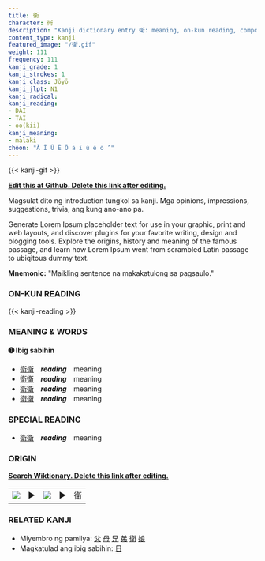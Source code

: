 ```yaml
---
title: 衛
character: 衛
description: "Kanji dictionary entry 衛: meaning, on-kun reading, compounds, origin, related kanji"
content_type: kanji
featured_image: "/衛.gif"
weight: 111
frequency: 111
kanji_grade: 1
kanji_strokes: 1
kanji_class: Jōyō
kanji_jlpt: N1
kanji_radical: 
kanji_reading: 
- DAI
- TAI
- oo(kii)
kanji_meaning:
- malaki
chōon: "Ā Ī Ū Ē Ō ā ī ū ē ō ’"
---
```

[//]: # (Don't edit the line below. Kanji animated GIF code is automatically generated.)
{{< kanji-gif >}}

[//]: # (Edit below this line.)

**[Edit this at Github. Delete this link after editing.](https://github.com/tim0g/tim/tree/main/content/kanji/衛/index.md)**

Magsulat dito ng introduction tungkol sa kanji. Mga opinions, impressions, suggestions, trivia, ang kung ano-ano pa.

Generate Lorem Ipsum placeholder text for use in your graphic, print and web layouts, and discover plugins for your favorite writing, design and blogging tools. Explore the origins, history and meaning of the famous passage, and learn how Lorem Ipsum went from scrambled Latin passage to ubiqitous dummy text.
 
**Mnemonic:** "Maikling sentence na makakatulong sa pagsaulo."

### ON-KUN READING

[//]: # (Don't edit the line below. ON-KUN READING code is automatically generated.)
{{< kanji-reading >}}

### MEANING & WORDS

#### ➊ **Ibig sabihin**
  - [衛](../衛)[衛](../衛)　***reading***　meaning
  - [衛](../衛)[衛](../衛)　***reading***　meaning
  - [衛](../衛)[衛](../衛)　***reading***　meaning
  - [衛](../衛)[衛](../衛)　***reading***　meaning

### SPECIAL READING
  - [衛](../衛)[衛](../衛)　***reading***　meaning

### ORIGIN

**[Search Wiktionary. Delete this link after editing.](https://wiktionary.org/wiki/衛)**
<table class="kanji-table"><tr><td>
<img src="60px-衛-bronze.svg.png">
</td><td>▶</td><td>
<img src="60px-衛-oracle.svg.png">
</td><td>▶</td>
<td class="kanji-origin">衛</td>
</tr></table>

### RELATED KANJI
- Miyembro ng pamilya: [父](../父) [母](../母) [兄](../兄) [弟](../弟) [衛](../衛) [娘](../娘)
- Magkatulad ang ibig sabihin: [日](../日)
